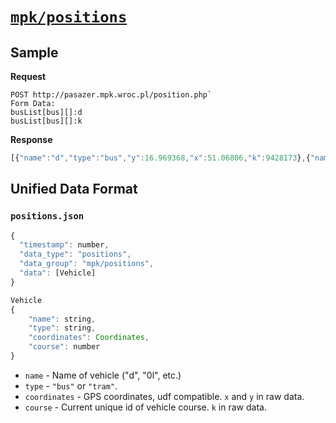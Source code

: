 # [`mpk/positions`](http://pasazer.mpk.wroc.pl/jak-jezdzimy/mapa-pozycji-pojazdow)
## Sample
**Request**
```
POST http://pasazer.mpk.wroc.pl/position.php`
Form Data:
busList[bus][]:d
busList[bus][]:k
```

**Response**
```javascript
[{"name":"d","type":"bus","y":16.969368,"x":51.06806,"k":9428173},{"name":"k","type":"bus","y":17.03524,"x":51.099575,"k":9429405},{"name":"k","type":"bus","y":17.026419,"x":51.141346,"k":9429438},{"name":"d","type":"bus","y":17.133308,"x":51.159653,"k":9428205},{"name":"k","type":"bus","y":17.04286,"x":51.148205,"k":9429422},{"name":"k","type":"bus","y":17.046026,"x":51.077015,"k":9429388},{"name":"d","type":"bus","y":16.984161,"x":51.063988,"k":9428252},{"name":"d","type":"bus","y":17.11131,"x":51.14576,"k":9428281},{"name":"d","type":"bus","y":17.01257,"x":51.08704,"k":9428266},{"name":"d","type":"bus","y":17.028986,"x":51.100895,"k":9428227},{"name":"d","type":"bus","y":17.077965,"x":51.12166,"k":9427681},{"name":"d","type":"bus","y":16.998318,"x":51.078175,"k":9428239},{"name":"d","type":"bus","y":17.060501,"x":51.111664,"k":9428189}]
```

## Unified Data Format
### `positions.json`
```javascript
{
  "timestamp": number,
  "data_type": "positions",
  "data_group": "mpk/positions",
  "data": [Vehicle]
}

Vehicle
{
    "name": string,
    "type": string,
    "coordinates": Coordinates,
    "course": number
}
```
- `name` - Name of vehicle ("d", "0l", etc.)
- `type` - `"bus"` or `"tram"`.
- `coordinates` - GPS coordinates, udf compatible. `x` and `y` in raw data.
- `course` - Current unique id of vehicle course. `k` in raw data.
